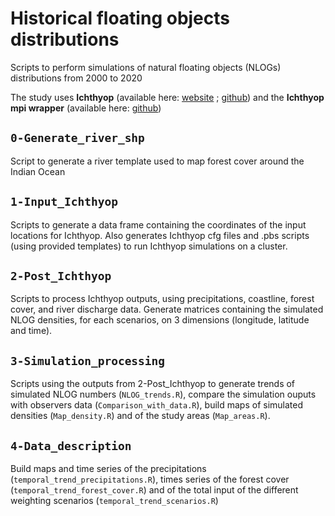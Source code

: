 # Historical floating objects distributions

Scripts to perform simulations of natural floating objects (NLOGs) distributions from 2000 to 2020

The study uses __Ichthyop__ (available here: [website](https://www.ichthyop.org) ; [github](https://github.com/ichthyop/ichthyop)) and the __Ichthyop mpi wrapper__ (available here: [github](https://github.com/ichthyop/ichthyop-mpi))

## `0-Generate_river_shp`

Script to generate a river template used to map forest cover around the Indian Ocean

## `1-Input_Ichthyop`

Scripts to generate a data frame containing the coordinates of the input locations for Ichthyop.
Also generates Ichthyop cfg files and .pbs scripts (using provided templates) to run Ichthyop simulations on a cluster.

## `2-Post_Ichthyop`

Scripts to process Ichthyop outputs, using precipitations, coastline, forest cover, and river discharge data.
Generate matrices containing the simulated NLOG densities, for each scenarios, on 3 dimensions (longitude, latitude and time).

## `3-Simulation_processing`

Scripts using the outputs from 2-Post_Ichthyop to generate trends of simulated NLOG numbers (`NLOG_trends.R`), compare the simulation ouputs with observers data (`Comparison_with_data.R`), build maps of simulated densities (`Map_density.R`) and of the study areas (`Map_areas.R`).

## `4-Data_description`

Build maps and time series of the precipitations (`temporal_trend_precipitations.R`), times series of the forest cover (`temporal_trend_forest_cover.R`) and of the total input of the different weighting scenarios (`temporal_trend_scenarios.R`)
